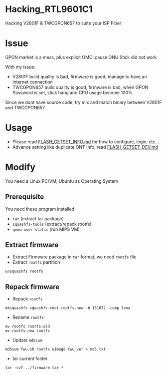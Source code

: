 # Hacking_RTL9601C1
Hacking V2801F & TWCGPON657 to suite your ISP Fiber

# Issue
GPON market is a mess, plus explicit OMCI cause ONU Stick did not work

With my issue:
* V2801F build quality is bad, firmware is good, manage to have an internet connection
* TWCGPON657 build quality is good, firmware is bad, when GPON Password is set, stick hang and CPU usage become 100%

Since we dont have source code, try mix and match binary between V2801F and TWCGPON657

# Usage
* Please read [FLASH_GETSET_INFO.md](Docs/FLASH_GETSET_INFO.md) for how to configure, login, etc...
* Advance setting like duplicate ONT Info, read [FLASH_GETSET_DEV.md](Docs/FLASH_GETSET_DEV.md)

# Modify
You need a Linux PC/VM, Ubuntu as Operating System

## Prerequisite
You need these program installed:
* `tar` (extract tar package)
* `squashfs-tools` (extract/repack rootfs)
* `qemu-user-static` (run MIPS VM)

## Extract firmware
* Extract Firmware package in `tar` format, we need `rootfs` file
* Extract `rootfs` partition
```
unsquashfs rootfs
```

## Repack firmware
* Repack `rootfs`
```
mksquashfs squashfs-root rootfs.new -b 131072 -comp lzma
```
* Rename `rootfs`
```
mv rootfs rootfs.old
mv rootfs.new rootfs
```
* Update `md5sum`
```
md5sum fwu.sh rootfs uImage fwu_ver > md5.txt
```
* tar current folder
```
tar -cvf ../firmware.tar *
```